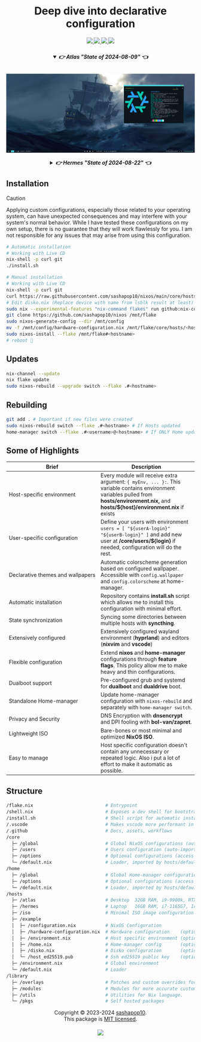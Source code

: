 <h1 align="center">Deep dive into declarative configuration</h1>

<h5 align="center">
  <a href="https://github.com/sashapop10/nixos/issues">
    <img src="https://img.shields.io/github/issues/sashapop10/nixos?color=dd5c89&labelColor=282828&style=for-the-badge&logo=sparkfun&logoColor=dd5c89">
  </a>
  <a href="https://github.com/sashapop10/nixos/stargazers">
    <img src="https://img.shields.io/github/repo-size/sashapop10/nixos?color=9c76ef&labelColor=282828&style=for-the-badge&logo=github&logoColor=9c76ef">
  </a>
  <a href="https://github.com/sashapop10/nixos">
    <img src="https://img.shields.io/badge/NixOS-unstable-blue.svg?style=for-the-badge&labelColor=282828&logo=NixOS&logoColor=2ba1f6&color=2ba1f6">
  </a>
  <a href="https://github.com/sashapop10/nixos/blob/main/.github/LICENCE">
    <img src="https://img.shields.io/static/v1.svg?style=for-the-badge&label=License&message=MIT&colorA=282828&colorB=00b557&logo=unlicense&logoColor=00b557&"/>
  </a>
</h5>

<h5 align="center">

<details open="true">
  <summary><b>👉 Atlas</b> <i>"</i>State of 2024-08-09<i>"</i> 👈</summary><br/>

![Atlas](./assets/atlas.png "State of 2024-08-09")

</details>

<details >
  <summary><b>👉 Hermes</b> <i>"</i>State of 2024-08-22<i>"</i> 👈</summary><br/>

![Hermes](./assets/hermes.jpg "State of 2024-08-22")

</details>

</h5>

## Installation

> [!CAUTION]
>
> Applying custom configurations, especially those related to your operating system, can have unexpected consequences and may interfere with your system's normal behavior. While I have tested these configurations on my own setup, there is no guarantee that they will work flawlessly for you. I am not responsible for any issues that may arise from using this configuration.

```bash
# Automatic installation
# Working with Live CD
nix-shell -p curl git
./install.sh
```

```bash
# Manual installation
# Working with Live CD
nix-shell -p curl git
curl https://raw.githubusercontent.com/sashapop10/nixos/main/core/hosts/<hostname>/disko.nix > /mnt/config/disko.nix
# Edit disko.nix (Replace device with name from lsblk result at least)
sudo nix --experimental-features "nix-command flakes" run github:nix-community/disko -- --mode disko /mnt/config/disko.nix
git clone https://github.com/sashapop10/nixos /mnt/flake
sudo nixos-generate-config --dir /mnt/config
mv -f /mnt/config/hardware-configuration.nix /mnt/flake/core/hosts/<hostname>
sudo nixos-install --flake /mnt/flake#<hostname>
# reboot 🚀
```

## Updates

```bash
nix-channel --update
nix flake update
sudo nixos-rebuild --upgrade switch --flake .#<hostname>
```

## Rebuilding

```bash
git add . # Important if new files were created
sudo nixos-rebuild switch --flake .#<hostname> # If Hosts updated
home-manager switch --flake .#<username>@<hostname> # If ONLY Home updated
```

## Some of Highlights

| Brief                                            | Description                                                                                                                                                                                      |
| ------------------------------------------------ | ------------------------------------------------------------------------------------------------------------------------------------------------------------------------------------------------ |
| Host-specific environment                        | Every module will receive extra argument: `{ myEnv, ... }:`. This variable contains environment variables pulled from **hosts/environment.nix,** and **hosts/${host}/environment.nix** if exists |
| User-specific configuration                      | Define your users with environment `users = [ "${userA-login}" "${userB-login}" ]` and add new user at **/core/users/${login}** if needed, configuration will do the rest.                       |
| Declarative&nbsp;themes&nbsp;and&nbsp;wallpapers | Automatic colorscheme generation based on configured wallpaper. Accessible with `config.wallpaper` and `config.colorscheme` at home-manager.                                                     |
| Automatic installation                           | Repository contains **install.sh** script which allows me to install this configuration with minimal effort.                                                                                     |
| State synchronization                            | Syncing some directories between multiple hosts with **syncthing**.                                                                                                                              |
| Extensively configured                           | Extensively configured wayland environment (**hyprland**) and editors (**nixvim** and **vscode**)                                                                                                |
| Flexible configuration                           | Extend **nixos** and **home-manager** configurations through **feature flags**. This policy allow me to make heavy and thin configurations.                                                      |
| Dualboot support                                 | Pre-configured grub and systemd for **dualboot** and **dualdrive** boot.                                                                                                                         |
| Standalone Home-manager                          | Update home-manager configuration with `nixos-rebuild` and separately with `home-manager switch`.                                                                                                |
| Privacy and Security                             | DNS Encryption with **dnsencrypt** and DPI fooling with **bol-van/zapret**.                                                                                                                      |
| Lightweight ISO                                  | Bare-bones or most minimal and optimized **NixOS ISO**.                                                                                                                                          |
| Easy to manage                                   | Host specific configuration doesn't contain any unnecessary or repeated logic. Also i put a lot of effort to make it automatic as possible.                                                      |

## Structure

```graphql
/flake.nix                           # Entrypoint
/shell.nix                           # Exposes a dev shell for bootstrapping.
/install.sh                          # Shell script for automatic installation.
/.vscode                             # Makes vscode more performant in this directory.
/.github                             # Docs, assets, workflows
/core
  ├─ /global                         # Global NixOS configurations (auto-imported)
  ├─ /users                          # Users configuration (auto-imported)
  ├─ /options                        # Optional configurations (access via host/configuration.nix)
  └─ /default.nix                    # Loader, imported by hosts/default.nix
/home
  ├─ /global                         # Global Home-manager configurations (auto-imported)
  ├─ /options                        # Optional configurations (access via host/home.nix)
  └─ /default.nix                    # Loader, imported by hosts/default.nix
/hosts
  ├─ /atlas                          # Desktop  32GB RAM, i9-9900k, RTX 2080S & UHD630 | Hyprland
  ├─ /hermes                         # Laptop   16GB RAM, i7-1165G7, Iris XE G7 | Hyprland
  ├─ /iso                            # Minimal ISO image configuration for bootable USB
  ├─ /example
  │  ├─ /configuration.nix           # NixOS Configuration
  │  ├─ /hardware-configuration.nix  # Hardware configuration    (optional, result of nixos-generate-config)
  │  ├─ /environment.nix             # Host specific environment (optional, if no need of overriding the env)
  │  ├─ /home.nix                    # Home-manager config       (optional, if home-manager is not in use)
  │  ├─ /disko.nix                   # Disko configuration       (optional, only for standalone disko run)
  │  └─ /host_ed25519.pub            # Ssh ed25519 public key    (optional, if not accessible via network)
  ├─ /environment.nix                # Global environment
  └─ /default.nix                    # Loader
/library
  ├─ /overlays                       # Patches and custom overrides for some packages.
  ├─ /modules                        # Modules for more accurate customization.
  ├─ /utils                          # Utilities for Nix language.
  └─ /pkgs                           # Self hosted packages
```

<p align="center">
Copyright © 2023-2024 <a href="https://github.com/sashapop10">sashapop10</a>.<br/>
This package is <a href="./LICENSE">MIT licensed</a>.<br/>
</p>

<h5 align="center">
<img href="https://builtwithnix.org" src="https://builtwithnix.org/badge.svg"/>
</h5>
